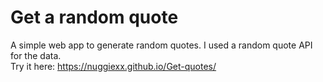 # Get a random quote <br>
A simple web app to generate random quotes. I used a random quote API for the data.<br>
Try it here: https://nuggiexx.github.io/Get-quotes/ 
